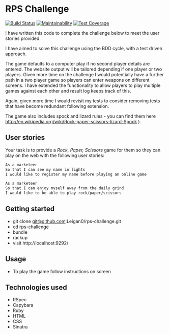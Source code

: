 # RPS Challenge

[![Build Status](https://travis-ci.org/Leigan0/rps-challenge.svg?branch=master)](https://travis-ci.org/Leigan0/rps-challenge)
[![Maintainability](https://api.codeclimate.com/v1/badges/69372f7fd256677db6ca/maintainability)](https://codeclimate.com/github/Leigan0/rps-challenge/maintainability)
[![Test Coverage](https://api.codeclimate.com/v1/badges/69372f7fd256677db6ca/test_coverage)](https://codeclimate.com/github/Leigan0/rps-challenge/test_coverage)

I have written this code to complete the challenge below to meet the user stories provided.

I have aimed to solve this challenge using the BDD cycle, with a test driven approach.

The game defaults to a computer play if no second player details are entered. The website output will be tailored depending if one player or two players. Given more time on the challenge I would potentially have a further path in a two player game so players can enter weapons on different screens. I have extended the functionality to allow players to play multiple games against each other and result log keeps track of this.

Again, given more time I would revisit my tests to consider removing tests that have become redundant following extension.

The game also includes spock and lizard rules -  you can find them here http://en.wikipedia.org/wiki/Rock-paper-scissors-lizard-Spock ).


User stories
----

Your task is to provide a _Rock, Paper, Scissors_ game for them so they can play on the web with the following user stories:

```sh
As a marketeer
So that I can see my name in lights
I would like to register my name before playing an online game

As a marketeer
So that I can enjoy myself away from the daily grind
I would like to be able to play rock/paper/scissors
```

## Getting started

* git clone git@github.com:Leigan0/rps-challenge.git
* cd rps-challenge
* bundle
* rackup
* visit http://localhost:9292/

## Usage

* To play the game follow instructions on screen

## Technologies used

* RSpec
* Capybara
* Ruby
* HTML
* CSS
* Sinatra
